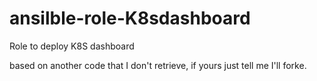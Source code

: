 # ansilble-role-K8sdashboard
Role to deploy K8S dashboard

based on another code that I don't retrieve, if yours just tell me I'll forke.
